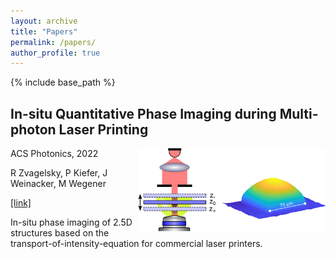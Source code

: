 ```yaml
---
layout: archive
title: "Papers"
permalink: /papers/
author_profile: true
---
```


{% include base_path %}

## In-situ Quantitative Phase Imaging during Multi-photon Laser Printing
<img align="right" src="/images/images_large_ph3c00625_0006.jpeg" width="300">
ACS Photonics, 2022

R Zvagelsky, P Kiefer, J Weinacker, M Wegener

[[link]](https://pubs.acs.org/doi/10.1021/acsphotonics.3c00625)

In-situ phase imaging of 2.5D structures based on the transport-of-intensity-equation for commercial laser printers.



